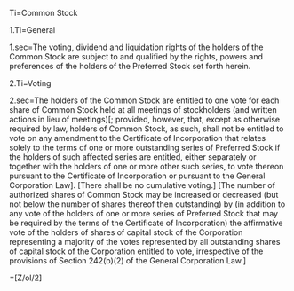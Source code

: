 Ti=Common Stock

1.Ti=General

1.sec=The voting, dividend and liquidation rights of the holders of the Common Stock are subject to and qualified by the rights, powers and preferences of the holders of the Preferred Stock set forth herein.

2.Ti=Voting

2.sec=The holders of the Common Stock are entitled to one vote for each share of Common Stock held at all meetings of stockholders (and written actions in lieu of meetings)[; provided, however, that, except as otherwise required by law, holders of Common Stock, as such, shall not be entitled to vote on any amendment to the Certificate of Incorporation that relates solely to the terms of one or more outstanding series of Preferred Stock if the holders of such affected series are entitled, either separately or together with the holders of one or more other such series, to vote thereon pursuant to the Certificate of Incorporation or pursuant to the General Corporation Law].  [There shall be no cumulative voting.]  [The number of authorized shares of Common Stock may be increased or decreased (but not below the number of shares thereof then outstanding) by (in addition to any vote of the holders of one or more series of Preferred Stock that may be required by the terms of the Certificate of Incorporation) the affirmative vote of the holders of shares of capital stock of the Corporation representing a majority of the votes represented by all outstanding shares of capital stock of the Corporation entitled to vote, irrespective of the provisions of Section 242(b)(2) of the General Corporation Law.]

=[Z/ol/2]
